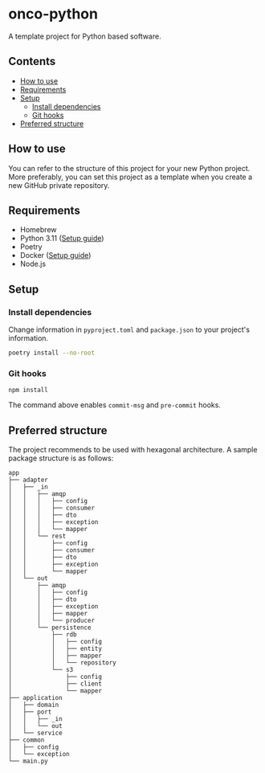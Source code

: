 # onco-python

A template project for Python based software.

## Contents

- [How to use](#how-to-use)
- [Requirements](#requirements)
- [Setup](#setup)
    - [Install dependencies](#install-dependencies)
    - [Git hooks](#git-hooks)
- [Preferred structure](#preferred-structure)

## How to use

You can refer to the structure of this project for your new Python project. More preferably, you can set this project as a template when you create a new GitHub private repository.

## Requirements

- Homebrew
- Python 3.11 ([Setup guide](https://lunit.atlassian.net/wiki/x/ZwFEu))
- Poetry
- Docker ([Setup guide](https://lunit.atlassian.net/wiki/x/DYMdw))
- Node.js

## Setup

### Install dependencies

Change information in `pyproject.toml` and `package.json` to your project's information.

```zsh
poetry install --no-root
```

### Git hooks

```shell
npm install
```

The command above enables `commit-msg` and `pre-commit` hooks.

## Preferred structure

The project recommends to be used with hexagonal architecture. A sample package structure is as follows:

```
app
├── adapter
│   ├── _in
│   │   ├── amqp
│   │   │   ├── config
│   │   │   ├── consumer
│   │   │   ├── dto
│   │   │   ├── exception
│   │   │   └── mapper
│   │   └── rest
│   │       ├── config
│   │       ├── consumer
│   │       ├── dto
│   │       ├── exception
│   │       └── mapper
│   └── out
│       ├── amqp
│       │   ├── config
│       │   ├── dto
│       │   ├── exception
│       │   ├── mapper
│       │   └── producer
│       └── persistence
│           ├── rdb
│           │   ├── config
│           │   ├── entity
│           │   ├── mapper
│           │   └── repository
│           └── s3
│               ├── config
│               ├── client
│               └── mapper
├── application
│   ├── domain
│   ├── port
│   │   ├── _in
│   │   └── out
│   └── service
├── common
│   ├── config
│   └── exception
└── main.py
```
